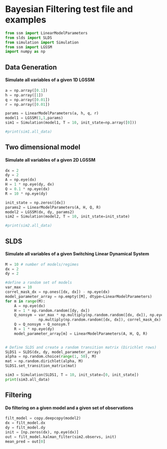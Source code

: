 # Bayesian Filtering test file and examples

```python
from ssm import LinearModelParameters
from slds import SLDS
from simulation import Simulation
from ssm import LGSSM
import numpy as np
```
## Data Generation

#### Simulate all variables of a given 1D LGSSM
```python
a = np.array([0.1])
h = np.array([1])
q = np.array([0.01])
r = np.array([0.01])

params = LinearModelParameters(a, h, q, r)
model1 = LGSSM(1,1,params)
sim1 = Simulation(model1, T = 10, init_state=np.array([0]))

#print(sim1.all_data)
```


## Two dimensional model
#### Simulate all variables of a given 2D LGSSM
```python
dx = 2
dy = 2
A = np.eye(dx)
H = 1 * np.eye(dy, dx)
Q = 0.1 * np.eye(dx)
R = 10 * np.eye(dy)

init_state = np.zeros([dx])
params2 = LinearModelParameters(A, H, Q, R)
model2 = LGSSM(dx, dy, params2)
sim2 = Simulation(model2, T = 10, init_state=init_state)

#print(sim2.all_data)
```


## SLDS
#### Simulate all variables of a given Switching Linear Dynamical System 
```python
M = 10 # number of models/regimes
dx = 2
dy = 2

#define a random set of models
var_max = 10
correl_mask_dx = np.ones([dx, dx]) - np.eye(dx)
model_parameter_array = np.empty([M], dtype=LinearModelParameters)
for m in range(M):
    A = np.eye(dx)
    H = 1 * np.random.random([dy, dx])
    Q_nonsym = var_max * np.multiply(np.random.random([dx, dx]), np.eye(dx)) + \
               np.multiply(np.random.random([dx, dx]), correl_mask_dx)
    Q = Q_nonsym + Q_nonsym.T
    R = 1 * np.eye(dy)
    model_parameter_array[m] = LinearModelParameters(A, H, Q, R)

    
# Define SLDS and create a random transition matrix (Dirichlet rows)
SLDS1 = SLDS(dx, dy, model_parameter_array)
alpha = np.random.choice(range(1, 50), M)
mat = np.random.dirichlet(alpha, M)
SLDS1.set_transition_matrix(mat)

sim3 = Simulation(SLDS1, T = 10, init_state=[0, init_state])
print(sim3.all_data)
```

## Filtering
#### Do filtering on a given model and a given set of observations
```python
filt_model = copy.deepcopy(model2)
dx = filt_model.dx
dy = filt_model.dy
init = [np.zeros(dx), np.eye(dx)]
out = filt_model.kalman_filter(sim2.observs, init)
mean_pred = out[0]
```